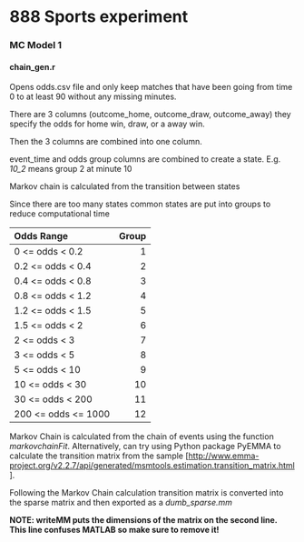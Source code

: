 # 888 Sports experiment

### MC Model 1
#### chain_gen.r 
Opens odds.csv file and only keep matches that have been going from time 0 to at least 90 without any missing minutes.

There are 3 columns (outcome_home, outcome_draw, outcome_away) they specify the odds for home win, draw, or a away win.

Then the 3 columns are combined into one column.

event_time and odds group columns are combined to create a state. E.g. *10_2* means group 2 at minute 10

Markov chain is calculated from the transition between states

Since there are too many states  common states are put into groups to reduce computational time

| Odds Range | Group |
|:-----------|------:|
| 0 <= odds < 0.2 | 1 |
| 0.2 <= odds < 0.4 | 2 |
| 0.4 <= odds < 0.8 | 3 |
| 0.8 <= odds < 1.2 | 4 |
| 1.2 <= odds < 1.5 | 5 |
| 1.5 <= odds < 2 | 6 |
| 2 <= odds < 3| 7 |
| 3 <= odds < 5| 8 |
| 5 <= odds < 10| 9 |
| 10 <= odds < 30| 10 |
| 30 <= odds < 200| 11 |
| 200 <= odds <= 1000| 12 |

Markov Chain is calculated from the chain of events using the function *markovchainFit*. Alternatively, can try using Python package PyEMMA to calculate the
transition matrix from the sample [http://www.emma-project.org/v2.2.7/api/generated/msmtools.estimation.transition_matrix.html].

Following the Markov Chain calculation transition matrix is converted into the sparse matrix and then exported as a *dumb_sparse.mm*

__NOTE: writeMM puts the dimensions of the matrix on the second line. This line confuses MATLAB so make sure to remove it!__

